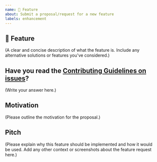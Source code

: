 ```yaml
---
name: 🚀 Feature
about: Submit a proposal/request for a new feature
labels: enhancement
---
```


## 🚀 Feature

(A clear and concise description of what the feature is. Include any alternative solutions or features you've considered.)

## Have you read the [Contributing Guidelines on issues](https://github.com/aragon/hardhat-aragon/blob/main/CONTRIBUTING.md#ways-to-contribute)?

(Write your answer here.)

## Motivation

(Please outline the motivation for the proposal.)

## Pitch

(Please explain why this feature should be implemented and how it would be used. Add any other context or screenshots about the feature request here.)

